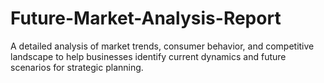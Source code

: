 # Future-Market-Analysis-Report
A detailed analysis of market trends, consumer behavior, and competitive landscape to help businesses identify current dynamics and future scenarios for strategic planning.
